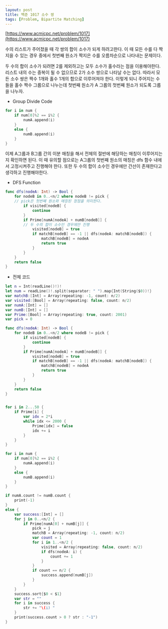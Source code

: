 ```yaml
---
layout: post
title: 백준 1017 소수 쌍
tags: [Problem, Bipartite Matching]
---
```


[https://www.acmicpc.net/problem/1017](https://www.acmicpc.net/problem/1017)

수의 리스트가 주어졌을 때 각 쌍의 합이 소수가 되게 하려고한다. 이 때 모든 수를 다 짝지을 수 있는 경우 중에서 첫번째 원소가 짝지은 수를 오름차순으로 나타내는 문제이다.  

두 수의 합이 소수가 되려면 2를 제외하고는 모두 소수가 홀수라는 점을 이용해야한다. 리스트 내의 수는 중복이 될 수 없으므로 2가 소수 쌍으로 나타날 수는 없다. 따라서 모든 소수 쌍은 짝수 1개와 홀수 1개의 합으로 이루어져야 한다. 이렇게 되니 주어지는 수들을 홀수 짝수 그룹으로 나누는데 첫번째 원소가 A 그룹의 첫번째 원소가 되도록 그룹을 나누자.  

- Group Divide Code



```swift
for i in num {
    if num[0]%2 == i%2 {
        numA.append(i)
    }
    else {
        numB.append(i)
    }
}
```
이제 A그룹과 B그룹 간의 이분 매칭을 해서 전체의 절반에 해당하는 매칭이 이루어지는지 확인하면 된다. 이 때 유의할 점으로는 A그룹의 첫번째 원소의 매칭은 dfs 함수 내에서 고정시켜주고 진행해야 한다. 또한 두 수의 합이 소수인 경우에만 간선이 존재한다고 생각하고 진행해야한다.  
- DFS Function



```swift
func dfs(nodeA: Int) -> Bool {
    for nodeB in 0..<n/2 where nodeB != pick { 
    // pick은 첫번째 원소와 매칭된 정점을 의미한다.
        if visited[nodeB] {
            continue
        }
        if Prime[numA[nodeA] + numB[nodeB]] {
        // 두 수의 합이 소수인 경우에만 진행
            visited[nodeB] = true
            if matchB[nodeB] == -1 || dfs(nodeA: matchB[nodeB]) {
                matchB[nodeB] = nodeA
                return true
            }
        }
    }
    return false
}
```

- 전체 코드



```swift
let n = Int(readLine()!)!
let num = readLine()!.split(separator: " ").map{Int(String($0))!}
var matchB:[Int] = Array(repeating: -1, count: n/2)
var visited:[Bool] = Array(repeating: false, count: n/2)
var numA:[Int] = []
var numB:[Int] = []
var Prime:[Bool] = Array(repeating: true, count: 2001)
var pick = 0

func dfs(nodeA: Int) -> Bool {
    for nodeB in 0..<n/2 where nodeB != pick {
        if visited[nodeB] {
            continue
        }
        if Prime[numA[nodeA] + numB[nodeB]] {
            visited[nodeB] = true
            if matchB[nodeB] == -1 || dfs(nodeA: matchB[nodeB]) {
                matchB[nodeB] = nodeA
                return true
            }
        }
    }
    return false
}


for i in 2...50 {
    if Prime[i] {
        var idx = 2*i
        while idx <= 2000 {
            Prime[idx] = false
            idx += i
        }
    }
}

for i in num {
    if num[0]%2 == i%2 {
        numA.append(i)
    }
    else {
        numB.append(i)
    }
}

if numA.count != numB.count {
    print(-1)
}
else {
    var success:[Int] = []
    for j in 0..<n/2 {
        if Prime[numA[0] + numB[j]] {
            pick = j
            matchB = Array(repeating: -1, count: n/2)
            var count = 1
            for i in 1..<n/2 {
                visited = Array(repeating: false, count: n/2)
                if dfs(nodeA: i) {
                    count += 1
                }
            }
            if count == n/2 {
                success.append(numB[j])
            }
        }
    }
    success.sort{$0 < $1}
    var str = ""
    for i in success {
        str += "\(i) "
    }
    print(success.count > 0 ? str : "-1")
}
```

